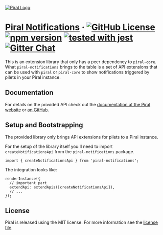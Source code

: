 [![Piral Logo](https://github.com/smapiot/piral/raw/master/docs/assets/logo.png)](https://piral.io)

# [Piral Notifications](https://piral.io) &middot; [![GitHub License](https://img.shields.io/badge/license-MIT-blue.svg)](https://github.com/smapiot/piral/blob/master/LICENSE) [![npm version](https://img.shields.io/npm/v/piral-notifications.svg?style=flat)](https://www.npmjs.com/package/piral-notifications) [![tested with jest](https://img.shields.io/badge/tested_with-jest-99424f.svg)](https://jestjs.io) [![Gitter Chat](https://badges.gitter.im/gitterHQ/gitter.png)](https://gitter.im/piral-io/community)

This is an extension library that only has a peer dependency to `piral-core`. What `piral-notifications` brings to the table is a set of API extensions that can be used with `piral` or `piral-core` to show notifications triggered by pilets in your Piral instance.

## Documentation

For details on the provided API check out the [documentation at the Piral website](https://docs.piral.io) or [on GitHub](https://github.com/smapiot/piral/tree/master/docs).

## Setup and Bootstrapping

The provided library only brings API extensions for pilets to a Piral instance.

For the setup of the library itself you'll need to import `createNotificationsApi` from the `piral-notifications` package.

```tsx
import { createNotificationsApi } from 'piral-notifications';
```

The integration looks like:

```tsx
renderInstance({
  // important part
  extendApi: extendApis([createNotificationsApi]),
  // ...
});
```

## License

Piral is released using the MIT license. For more information see the [license file](./LICENSE).
